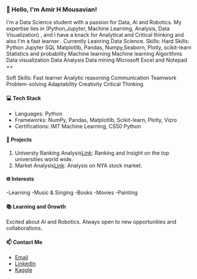 ### 👋 Hello, I'm Amir H Mousavian!

I'm a Data Science student with a passion for Data, Ai and Robotics. My expertise lies in (Python,Jupyter, Machine Learning, Analysis, Data Visualization) , and I have a knack for Analytical and Critical thinking and also I'm a fast learner . Currently Leanring Data Science.
Skills:
  Hard Skills:
    Python
    Jupyter
    SQL
    Matplotlib, Pandas, Numpy,Seaborn, Plotly, scikit-learn
    Statistics and probability
    Machine learning
    Machine learning Algorithms
    Data visualization
    Data Analysis
    Data mining
    Microsoft Excel and Notepad ++
    
  Soft Skills:
  Fast learner
  Analytic reasoning
  Communication
  Teamwork
  Problem-solving
  Adaptability
  Creativity
  Critical Thinking

#### 💻 Tech Stack
- Languages: Python
- Frameworks: NumPy, Pandas, Matplotlib, Scikit-learn, Plotly, Vizro
- Certifications: IMT Machine Learning, CS50 Python

#### 🌟 Projects
1. Universty Ranking Analysis[Link](https://github.com/4amirhm/university-ranking): Ranking and Insight on the top universities world wide.
2. Market Analysis[Link](https://github.com/4amirhm/Market_Analysis): Analysis on NYA stock market.

#### 🌐 Interests
-Learning
-Music & Singing
-Books
-Movies
-Painting

#### 📚 Learning and Growth
Excited about Ai and Robotics. Always open to new opportunities and collaborations.

#### 📫 Contact Me
- [Email](4AMIRHM@gmail.com)
- [LinkedIn](https://www.linkedin.com/in/4amirhm)
- [Kaggle](https://www.kaggle.com/amirhoseinmousavian)

<!---
4amirhm/4amirhm is a ✨ special ✨ repository because its `README.md` (this file) appears on your GitHub profile.
You can click the Preview link to take a look at your changes.
--->
